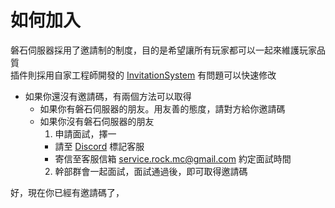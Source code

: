 # 如何加入
磐石伺服器採用了邀請制的制度，目的是希望讓所有玩家都可以一起來維護玩家品質  
插件則採用自家工程師開發的 [InvitationSystem](https://github.com/rock-mc/InvitationSystem) 有問題可以快速修改  

- 如果你還沒有邀請碼，有兩個方法可以取得
  - 如果你有磐石伺服器的朋友。用友善的態度，請對方給你邀請碼
  - 如果你沒有磐石伺服器的朋友
    1. 申請面試，擇一
      - 請至 [Discord](https://discord.gg/Kd3W7s8TUv) 標記客服
      - 寄信至客服信箱 service.rock.mc@gmail.com 約定面試時間
    2. 幹部群會一起面試，面試通過後，即可取得邀請碼

好，現在你已經有邀請碼了，
